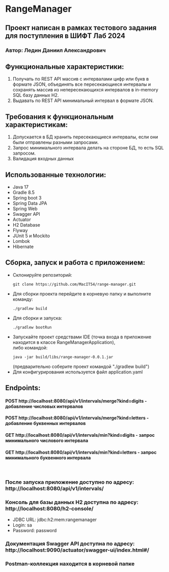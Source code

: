 # RangeManager

## Проект написан в рамках тестового задания для поступления в ШИФТ Лаб 2024

### Автор: Ледин Даниил Александрович

## Функциональные характеристики:
1. Получать по REST API массив с интервалами цифр или букв в формате JSON, объединять все пересекающиеся интервалы и сохранять массив из непересекающихся интервалов в in-memory SQL базу данных H2.
2. Выдавать по REST API минимальный интервал в формате JSON.

## Требования к функциональным характеристикам:
1. Допускается в БД хранить пересекающиеся интервалы, если они были отправлены разными запросами. 
2. Запрос минимального интервала делать на стороне БД, то есть SQL запросом.
3. Валидация входных данных

## Использованные технологии:
* Java 17
* Gradle 8.5
* Spring boot 3
* Spring Data JPA
* Spring Web
* Swagger API
* Actuator
* H2 Database
* Flyway
* JUnit 5 и Mockito
* Lombok
* Hibernate

## Сборка, запуск и работа с приложением:
* Склонируйте репозиторий: 
  ```
  git clone https://github.com/MacIT54/range-manager.git
  ``` 
* Для сборки проекта перейдите в корневую папку и выполните команду: 
  ```
  ./gradlew build
  ```
* Для сборки и запуска: 
  ```
  ./gradlew bootRun
  ```
* Запускайте проект средствами IDE (точка входа в приложение находится в классе RangeManagerApplication), <br>
  либо командой: 
  ```
  java -jar build/libs/range-manager-0.0.1.jar
  ```
  (предварительно соберите проект командой "./gradlew build")
* Для конфигурирования используется файл application.yaml

## Endpoints:
#### POST http://localhost:8080/api/v1/intervals/merge?kind=digits - добавление числовых интервалов
#### POST http://localhost:8080/api/v1/intervals/merge?kind=letters - добавление буквенных интервалов
#### GET http://localhost:8080/api/v1/intervals/min?kind=digits - запрос минимального числового интервала
#### GET http://localhost:8080/api/v1/intervals/min?kind=letters - запрос минимального буквенного интервала

<br/>

### После запуска приложение доступно по адресу: http://localhost:8080/api/v1/intervals/
### Консоль для базы данных H2 доступна по адресу: http://localhost:8080/h2-console/
* JDBC URL: jdbc:h2:mem:rangemanager
* Login: sa
* Password: password
### Документация Swagger API доступна по адресу: http://localhost:9090/actuator/swagger-ui/index.html#/
### Postman-коллекция находится в корневой папке








